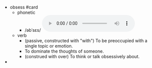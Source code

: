 - obsess #card
	- phonetic
		- /əbˈsɛs/
		  <audio controls><source src="https://api.dictionaryapi.dev/media/pronunciations/en/obsess-uk.mp3"></audio>
	- verb
		- (passive, constructed with "with") To be preoccupied with a single topic or emotion.
		- To dominate the thoughts of someone.
		- (construed with over) To think or talk obsessively about.
-